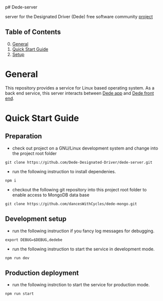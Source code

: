 p# Dede-server

server for the Designated Driver (Dede) free software community
[project](https://dedriver.org)

## Table of Contents
0. [General](#General)
1. [Quick Start Guide](#Quick-Start-Guide)
2. [Setup](doc/setup.md)

# General

This repository provides a service for Linux based operating system.
As a back end service,
this server interacts between
[Dede app](https://github.com/Dede-Designated-Driver/dede-android)
and
[Dede front end](https://github.com/Dede-Designated-Driver/dede-front-end).

# Quick Start Guide

## Preparation

* check out project on a GNU/Linux development system and change into the project root folder

```
git clone https://github.com/Dede-Designated-Driver/dede-server.git
```

* run the following instruction to install dependenies.

```
npm i
```

* checkout the following git repository into this project root folder to enable access to MongoDB data base

```
git clone https://github.com/dancesWithCycles/dede-mongo.git
```

## Development setup

* run the following instruction if you fancy log messages for debugging.

```
export DEBUG=$DEBUG,dedebe
```

* run the following instruction to start the service in development mode.

```
npm run dev

```

## Production deployment

* run the following instrction to start the service for production mode.

```
npm run start
```
